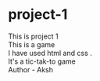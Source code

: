 # project-1
This is project 1
<br>
This is a game 
<br>
I have used html and css .
<br>
It's a tic-tak-to game 
<br>
Author - Aksh
